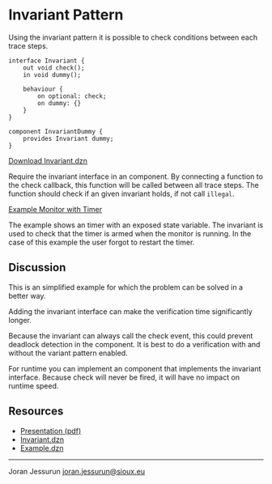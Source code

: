 Invariant Pattern
=================

Using the invariant pattern it is possible to check conditions between each trace steps.

```dezyne
interface Invariant {
    out void check();
    in void dummy();

    behaviour {
        on optional: check;
        on dummy: {}
    }
}

component InvariantDummy {
    provides Invariant dummy;
}
```

[Download Invariant.dzn](Invariant.dzn)

Require the invariant interface in an component. By connecting a function to the check callback, this function will be called between all trace steps. The function should check if an given invariant holds, if not call `illegal`.

[Example Monitor with Timer](Example.dzn)

The example shows an timer with an exposed state variable. The invariant is used to check that the timer is armed when the monitor is running. In the case of this example the user forgot to restart the timer.

Discussion
----------

This is an simplified example for which the problem can be solved in a better way.

Adding the invariant interface can make the verification time significantly longer.

Because the invariant can always call the check event, this could prevent deadlock detection in the component. It is best to do a verification with and without the variant pattern enabled.

For runtime you can implement an component that implements the invariant interface. Because check will never be fired, it will have no impact on runtime speed.

Resources
---------

* [Presentation (pdf)](DezyneInvariant.pdf)
* [Invariant.dzn](Invariant.dzn)
* [Example.dzn](Example.dzn)

---
Joran Jessurun <joran.jessurun@sioux.eu>
